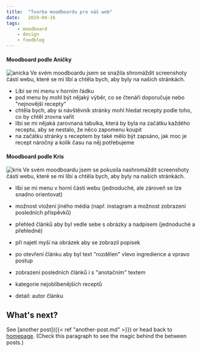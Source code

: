 ```yaml
---
title:  "Tvorba moodboardu pro náš web"
date:   2019-04-16
tags: 
    - moodboard
    - design
    - foodblog
---
```

#### Moodboard podle Aničky
![anicka](https://is.muni.cz/www/472312/Vystrizek.PNG=150x)
Ve svém moodboardu jsem se snažila shromáždit screenshoty částí webu, které se mi líbí a chtěla bych, aby byly na našich stránkách. 
- Líbí se mi menu v horním řádku
- pod menu by mohl být nějaký výběr, co se čtenáři doporučuje nebo "nejnovější recepty"
- chtěla bych, aby si návštěvník stránky mohl hledat recepty podle toho, co by chtěl zrovna vařit 
- líbí se mi nějaká zarovnaná tabulka, která by byla na začátku každého receptu, aby se nestalo, že něco zapomenu koupit
- na začátku stránky s receptem by také mělo být zapsáno, jak moc je recept náročný a kolik času na něj potřebujeme


#### Moodboard podle Kris
![kris](https://is.muni.cz/auth/www/460561/nami/?strpo=undefined;info=1)
Ve svém moodboardu jsem se pokusila nashromáždit screenshoty částí webu, které se mi líbí a chtěla bych, aby byly na našich stránkách.

* líbí se mi menu v horní části webu (jednoduché, ale zároveň se lze snadno orientovat)

* možnost vložení jiného média (např. instagram a možnost zobrazení posledních příspěvků)

* přehled článků aby byl vedle sebe s obrázky a nadpisem (jednoduché a přehledné)

* při najetí myší na obrázek aby se zobrazil popisek 

* po otevření článku aby byl text "rozdělen" vlevo ingredience a vpravo postup

* zobrazení posledních článků i s "anotačním" textem

* kategorie nejoblíbenějších receptů 

* detail: autor článku

## What's next?

See [another post]({{< ref "another-post.md" >}}) or head back to [homepage](../../). (Check this paragraph to see the magic behind the between posts.)
